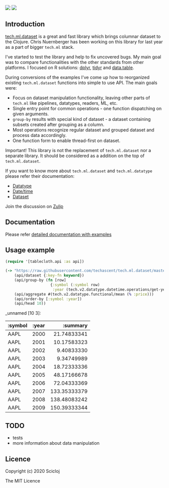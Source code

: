 [![](https://img.shields.io/clojars/v/scicloj/tablecloth)](https://clojars.org/scicloj/tablecloth) [![](https://img.shields.io/badge/zulip-discussion-yellowgreen)](https://clojurians.zulipchat.com/#narrow/stream/236259-tech.2Eml.2Edataset.2Edev/topic/api)

Introduction
------------

[tech.ml.dataset](https://github.com/techascent/tech.ml.dataset) is a great and fast library which brings columnar dataset to the Clojure. Chris Nuernberger has been working on this library for last year as a part of bigger `tech.ml` stack.

I've started to test the library and help to fix uncovered bugs. My main goal was to compare functionalities with the other standards from other platforms. I focused on R solutions: [dplyr](https://dplyr.tidyverse.org/), [tidyr](https://tidyr.tidyverse.org/) and [data.table](https://rdatatable.gitlab.io/data.table/).

During conversions of the examples I've come up how to reorganized existing `tech.ml.dataset` functions into simple to use API. The main goals were:

-   Focus on dataset manipulation functionality, leaving other parts of `tech.ml` like pipelines, datatypes, readers, ML, etc.
-   Single entry point for common operations - one function dispatching on given arguments.
-   `group-by` results with special kind of dataset - a dataset containing subsets created after grouping as a column.
-   Most operations recognize regular dataset and grouped dataset and process data accordingly.
-   One function form to enable thread-first on dataset.

Important! This library is not the replacement of `tech.ml.dataset` nor a separate library. It should be considered as a addition on the top of `tech.ml.dataset`.

If you want to know more about `tech.ml.dataset` and `tech.ml.datatype` please refer their documentation:

-   [Datatype](https://github.com/techascent/tech.datatype/blob/master/docs/cheatsheet.md)
-   [Date/time](https://github.com/techascent/tech.datatype/blob/master/docs/datetime.md)
-   [Dataset](https://github.com/techascent/tech.ml.dataset/blob/master/docs/walkthrough.md)

Join the discussion on [Zulip](https://clojurians.zulipchat.com/#narrow/stream/236259-tech.2Eml.2Edataset.2Edev/topic/api)

Documentation
-------------

Please refer [detailed documentation with examples](https://scicloj.github.io/tablecloth/index.html)

Usage example
-------------

``` clojure
(require '[tablecloth.api :as api])
```

``` clojure
(-> "https://raw.githubusercontent.com/techascent/tech.ml.dataset/master/test/data/stocks.csv"
    (api/dataset {:key-fn keyword})
    (api/group-by (fn [row]
                    {:symbol (:symbol row)
                     :year (tech.v2.datatype.datetime.operations/get-years (:date row))}))
    (api/aggregate #(tech.v2.datatype.functional/mean (% :price)))
    (api/order-by [:symbol :year])
    (api/head 10))
```

\_unnamed \[10 3\]:

| :symbol | :year |      :summary|
|---------|-------|-------------:|
| AAPL    | 2000  |   21.74833341|
| AAPL    | 2001  |   10.17583323|
| AAPL    | 2002  |    9.40833330|
| AAPL    | 2003  |    9.34749989|
| AAPL    | 2004  |   18.72333336|
| AAPL    | 2005  |   48.17166678|
| AAPL    | 2006  |   72.04333369|
| AAPL    | 2007  |  133.35333379|
| AAPL    | 2008  |  138.48083242|
| AAPL    | 2009  |  150.39333344|

TODO
----

-   tests
-   more information about data manipulation

Licence
-------

Copyright (c) 2020 Scicloj

The MIT Licence
